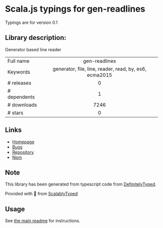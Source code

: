 
# Scala.js typings for gen-readlines

Typings are for version 0.1

## Library description:
Generator based line reader

|                    |                 |
| ------------------ | :-------------: |
| Full name          | gen-readlines |
| Keywords           | generator, file, line, reader, read, by, es6, ecma2015 |
| # releases         | 0 |
| # dependents       | 1 |
| # downloads        | 7246 |
| # stars            | 0 |

## Links
- [Homepage](https://github.com/neurosnap/gen-readlines#readme)
- [Bugs](https://github.com/neurosnap/gen-readlines/issues)
- [Repository](https://github.com/neurosnap/gen-readlines)
- [Npm](https://www.npmjs.com/package/gen-readlines)
    


## Note
This library has been generated from typescript code from [DefinitelyTyped](https://definitelytyped.org).

Provided with :purple_heart: from [ScalablyTyped](https://github.com/oyvindberg/ScalablyTyped)

## Usage
See [the main readme](../../readme.md) for instructions.


